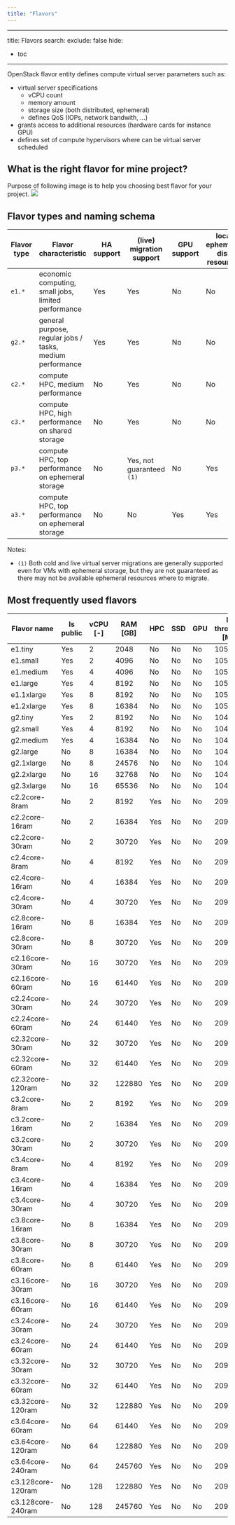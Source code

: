 ```yaml
---
title: "Flavors"
---
```

---

title: Flavors
search:
  exclude: false
hide:
  - toc
---
OpenStack flavor entity defines compute virtual server parameters such as:

* virtual server specifications
    * vCPU count
    * memory amount
    * storage size (both distributed, ephemeral)
    * defines QoS (IOPs, network bandwith, ...)
* grants access to additional resources (hardware cards for instance GPU)
* defines set of compute hypervisors where can be virtual server scheduled

## What is the right flavor for mine project?
Purpose of following image is to help you choosing best flavor for your project.
![](/img/openstack/g2_flavor_map.png)

## Flavor types and naming schema

| Flavor type | Flavor characteristic | HA support | (live) migration support | GPU support | local ephemeral disk resources | vCPU efficiency, CPU overcommit | old G1 flavor naming |
|-------------|-----------------------|------------|--------------------------|-------------|--------------------------------|---------------------------------|-------------------|
| `e1.*` | economic computing, small jobs, limited performance       | Yes | Yes | No       | No                             | ~ PASSMARK 250, 1:8  | `standard.*` |
| `g2.*` | general purpose, regular jobs / tasks, medium performance | Yes | Yes | No       | No                             | ~ PASSMARK 750, 1:2  | - |
| `c2.*` | compute HPC, medium performance                           | No  | Yes | No       | No                             | ~ PASSMARK 750, 1:2  | - |
| `c3.*` | compute HPC, high performance on shared storage           | No  | Yes | No       | No                             | ~ PASSMARK 2000, 1:1 | `hpc.*` |
| `p3.*` | compute HPC, top performance on ephemeral storage         | No  | Yes, not guaranteed `(1)` | No | Yes            | ~ PASSMARK 2000, 1:1 | `hpc.*ephem` |
| `a3.*` | compute HPC, top performance on ephemeral storage         | No  | No  | Yes      | Yes                            | ~ PASSMARK 2000, 1:1 | `hpc.*gpu` |

Notes:

- `(1)` Both cold and live virtual server migrations are generally supported even for VMs with ephemeral storage, but they are not guaranteed as there may not be available ephemeral resources where to migrate.


## Most frequently used flavors
| Flavor name   | Is public | vCPU [-] | RAM [GB] | HPC | SSD | GPU | Disc throughput [MB/s] | IOPS [op/s]| Average throughput [MB/s]  |
|---------------|-----------|----------|----------|-----|-----|-----|------------------------|------------|----------------------------|
| e1.tiny | Yes | 2 | 2048 | No | No | No | 105 | 400 | 128 |
| e1.small | Yes | 2 | 4096 | No | No | No | 105 | 400 | 128 |
| e1.medium | Yes | 4 | 4096 | No | No | No | 105 | 400 | 128 |
| e1.large | Yes | 4 | 8192 | No | No | No | 105 | 400 | 128 |
| e1.1xlarge | Yes | 8 | 8192 | No | No | No | 105 | 400 | 128 |
| e1.2xlarge | Yes | 8 | 16384 | No | No | No | 105 | 400 | 128 |
| g2.tiny | Yes | 2 | 8192 | No | No | No | 1049 | 1000 | 256 |
| g2.small | Yes | 4 | 8192 | No | No | No | 1049 | 1000 | 256 |
| g2.medium | Yes | 4 | 16384 | No | No | No | 1049 | 1000 | 256 |
| g2.large | No | 8 | 16384 | No | No | No | 1049 | 1000 | 256 |
| g2.1xlarge | No | 8 | 24576 | No | No | No | 1049 | 1000 | 256 |
| g2.2xlarge | No | 16 | 32768 | No | No | No | 1049 | 1000 | 256 |
| g2.3xlarge | No | 16 | 65536 | No | No | No | 1049 | 1000 | 256 |
| c2.2core-8ram | No | 2 | 8192 | Yes | No | No | 2097 | 1000 | 2560 |
| c2.2core-16ram | No | 2 | 16384 | Yes | No | No | 2097 | 1000 | 2560 |
| c2.2core-30ram | No | 2 | 30720 | Yes | No | No | 2097 | 1000 | 2560 |
| c2.4core-8ram | No | 4 | 8192 | Yes | No | No | 2097 | 1000 | 2560 |
| c2.4core-16ram | No | 4 | 16384 | Yes | No | No | 2097 | 1000 | 2560 |
| c2.4core-30ram | No | 4 | 30720 | Yes | No | No | 2097 | 1000 | 2560 |
| c2.8core-16ram | No | 8 | 16384 | Yes | No | No | 2097 | 1000 | 2560 |
| c2.8core-30ram | No | 8 | 30720 | Yes | No | No | 2097 | 1000 | 2560 |
| c2.16core-30ram | No | 16 | 30720 | Yes | No | No | 2097 | 1000 | 2560 |
| c2.16core-60ram | No | 16 | 61440 | Yes | No | No | 2097 | 1000 | 2560 |
| c2.24core-30ram | No | 24 | 30720 | Yes | No | No | 2097 | 1000 | 2560 |
| c2.24core-60ram | No | 24 | 61440 | Yes | No | No | 2097 | 1000 | 2560 |
| c2.32core-30ram | No | 32 | 30720 | Yes | No | No | 2097 | 1000 | 2560 |
| c2.32core-60ram | No | 32 | 61440 | Yes | No | No | 2097 | 1000 | 2560 |
| c2.32core-120ram | No | 32 | 122880 | Yes | No | No | 2097 | 1000 | 2560 |
| c3.2core-8ram | No | 2 | 8192 | Yes | No | No | 2097 | 2000 | 10240 |
| c3.2core-16ram | No | 2 | 16384 | Yes | No | No | 2097 | 2000 | 10240 |
| c3.2core-30ram | No | 2 | 30720 | Yes | No | No | 2097 | 2000 | 10240 |
| c3.4core-8ram | No | 4 | 8192 | Yes | No | No | 2097 | 2000 | 10240 |
| c3.4core-16ram | No | 4 | 16384 | Yes | No | No | 2097 | 2000 | 10240 |
| c3.4core-30ram | No | 4 | 30720 | Yes | No | No | 2097 | 2000 | 10240 |
| c3.8core-16ram | No | 8 | 16384 | Yes | No | No | 2097 | 2000 | 10240 |
| c3.8core-30ram | No | 8 | 30720 | Yes | No | No | 2097 | 2000 | 10240 |
| c3.8core-60ram | No | 8 | 61440 | Yes | No | No | 2097 | 2000 | 10240 |
| c3.16core-30ram | No | 16 | 30720 | Yes | No | No | 2097 | 2000 | 10240 |
| c3.16core-60ram | No | 16 | 61440 | Yes | No | No | 2097 | 2000 | 10240 |
| c3.24core-30ram | No | 24 | 30720 | Yes | No | No | 2097 | 2000 | 10240 |
| c3.24core-60ram | No | 24 | 61440 | Yes | No | No | 2097 | 2000 | 10240 |
| c3.32core-30ram | No | 32 | 30720 | Yes | No | No | 2097 | 2000 | 10240 |
| c3.32core-60ram | No | 32 | 61440 | Yes | No | No | 2097 | 2000 | 10240 |
| c3.32core-120ram | No | 32 | 122880 | Yes | No | No | 2097 | 2000 | 10240 |
| c3.64core-60ram | No | 64 | 61440 | Yes | No | No | 2097 | 2000 | 10240 |
| c3.64core-120ram | No | 64 | 122880 | Yes | No | No | 2097 | 2000 | 10240 |
| c3.64core-240ram | No | 64 | 245760 | Yes | No | No | 2097 | 2000 | 10240 |
| c3.128core-120ram | No | 128 | 122880 | Yes | No | No | 2097 | 2000 | 10240 |
| c3.128core-240ram | No | 128 | 245760 | Yes | No | No | 2097 | 2000 | 10240 |
